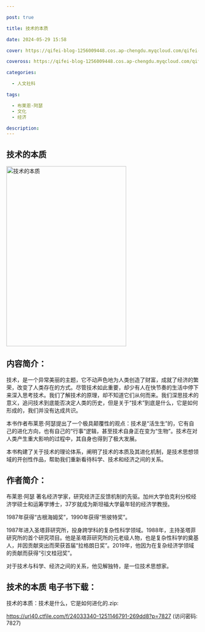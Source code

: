 ```yaml
---

post: true

title: 技术的本质

date: 2024-05-29 15:58

cover: https://qifei-blog-1256009448.cos.ap-chengdu.myqcloud.com/qifei-blog/6576cb87c458853aeff48abc.jpg

coveross: https://qifei-blog-1256009448.cos.ap-chengdu.myqcloud.com/qifei-blog/6576cb87c458853aeff48abc.jpg

categories:

  - 人文社科

tags:

  - 布莱恩·阿瑟
  - 文化
  - 经济

description:
---
```


## 技术的本质
<img alt="技术的本质 " class="aligncenter loaded" data-was-processed="true" decoding="async" fetchpriority="high" height="471" src="https://qifei-blog-1256009448.cos.ap-chengdu.myqcloud.com/qifei-blog/6576cb87c458853aeff48abc.jpg " style="cursor: zoom-in;" width="314"/>

## 内容简介：

技术，是一个异常美丽的主题，它不动声色地为人类创造了财富，成就了经济的繁荣，改变了人类存在的方式。尽管技术如此重要，却少有人在快节奏的生活中停下来深入思考技术。我们了解技术的原理，却不知道它们从何而来。我们深思技术的意义，追问技术到底能否决定人类的历史，但是关于“技术”到底是什么，它是如何形成的，我们并没有达成共识。

本书作者布莱恩·阿瑟提出了一个极具颠覆性的观点：技术是“活生生”的，它有自己的进化方向，也有自己的“行事”逻辑，甚至技术自身正在变为“生物”。技术在对人类产生重大影响的过程中，其自身也得到了极大发展。

本书构建了关于技术的理论体系，阐明了技术的本质及其进化机制，是技术思想领域的开创性作品，帮助我们重新看待科学、技术和经济之间的关系。

## 作者简介：

布莱恩·阿瑟 著名经济学家，研究经济正反馈机制的先驱。加州大学伯克利分校经济学硕士和运筹学博士，37岁就成为斯坦福大学最年轻的经济学教授。

1987年获得“古根海姆奖”，1990年获得“熊彼特奖”。

1987年进入圣塔菲研究所，投身跨学科的复杂性科学领域。1988年，主持圣塔菲研究所的首个研究项目。他是圣塔菲研究所的元老级人物，也是复杂性科学的奠基人，并因贡献突出而荣获首届“拉格朗日奖”。2019年，他因为在复杂经济学领域的贡献而获得“引文桂冠奖”。

对于技术与科学、经济之间的关系，他见解独特，是一位技术思想家。

## 技术的本质 电子书下载：

技术的本质：技术是什么，它是如何进化的.zip: 

https://url40.ctfile.com/f/24033340-1251146791-269dd8?p=7827 (访问密码: 7827)
